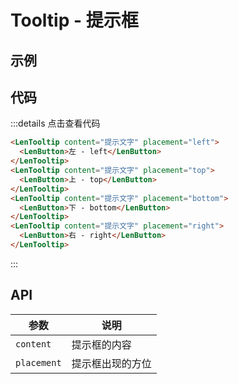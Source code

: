 # Tooltip - 提示框

## 示例

<ClientOnly>
  <tooltip-demo></tooltip-demo>
</ClientOnly>

## 代码

:::details 点击查看代码

```HTML
<LenTooltip content="提示文字" placement="left">
  <LenButton>左 - left</LenButton>
</LenTooltip>
<LenTooltip content="提示文字" placement="top">
  <LenButton>上 - top</LenButton>
</LenTooltip>
<LenTooltip content="提示文字" placement="bottom">
  <LenButton>下 - bottom</LenButton>
</LenTooltip>
<LenTooltip content="提示文字" placement="right">
  <LenButton>右 - right</LenButton>
</LenTooltip>
```
:::

## API

| 参数        | 说明             |
| ----------- | ---------------- |
| `content`   | 提示框的内容     |
| `placement` | 提示框出现的方位 |
